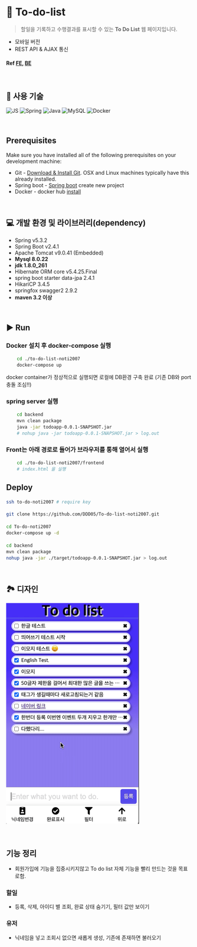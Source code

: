 # 📝 To-do-list

> 할일을 기록하고 수행결과를 표시할 수 있는 **To Do List** 웹 페이지입니다.

-   모바일 버전
-   REST API & AJAX 통신

#### Ref [FE](./frontend/readme.md), [BE](./backend/readme.md)

<br>

## 🔨 사용 기술

![JS](https://img.shields.io/badge/JavaScript-F7DF1E?style=flat-square&logo=JavaScript&logoColor=black)
![Spring](https://img.shields.io/badge/Spring-6DB33F?style=flat-square&logo=Spring&logoColor=white)
![Java](https://img.shields.io/badge/Java-007396?style=flat-square&logo=Java&logoColor=white)
![MySQL](https://img.shields.io/badge/MySQL-4479A1?style=flat-square&logo=MySQL&logoColor=white)
![Docker](https://img.shields.io/badge/Docker-2496ED?style=flat-square&logo=Docker&logoColor=white)

<br>

## Prerequisites

Make sure you have installed all of the following prerequisites on your development machine:

-   Git - [Download & Install Git](https://git-scm.com/downloads). OSX and Linux machines typically have this already installed.
-   Spring boot - [Spring boot](https://start.spring.io/) create new project
-   Docker - docker hub [install](https://hub.docker.com/?overlay=onboarding)

<br>

## 💻 개발 환경 및 라이브러리(dependency)

-   Spring v5.3.2
-   Spring Boot v2.4.1
-   Apache Tomcat v9.0.41 (Embedded)
-   **Mysql 8.0.22**
-   **jdk 1.8.0_261**
-   Hibernate ORM core v5.4.25.Final
-   spring boot starter data-jpa 2.4.1
-   HikariCP 3.4.5
-   springfox swagger2 2.9.2
-   **maven 3.2 이상**

<br>

## ▶ Run

### Docker 설치 후 docker-compose 실행

```bash
    cd ./to-do-list-noti2007
    docker-compose up
```

docker container가 정상적으로 실행되면 로컬에 DB환경 구축 완료 (기존 DB와 port 충돌 조심!!)

### spring server 실행

```bash
    cd backend
    mvn clean package
    java -jar todoapp-0.0.1-SNAPSHOT.jar
    # nohup java -jar todoapp-0.0.1-SNAPSHOT.jar > log.out
```

### Front는 아래 경로로 들어가 브라우저를 통해 열어서 실행

```bash
    cd ./to-do-list-noti2007/frontend
    # index.html 을 실행
```

## Deploy

```bash
ssh to-do-noti2007 # require key

git clone https://github.com/DDD05/To-do-list-noti2007.git

cd To-do-noti2007
docker-compose up -d

cd backend
mvn clean package
nohup java -jar ./target/todoapp-0.0.1-SNAPSHOT.jar > log.out
```

<br>

## 🏞 디자인

![메인 화면](./frontend/assets/feature-guide.gif)

<br>

## 기능 정리

-   회원가입에 기능을 집중시키지않고 To do list 자체 기능을 빨리 만드는 것을 목표로함.

### 할일

-   등록, 삭제, 아이디 별 조회, 완료 상태 숨기기, 필터 값만 보이기

### 유저

-   닉네임을 넣고 조회시 없으면 새롭게 생성, 기존에 존재하면 불러오기
